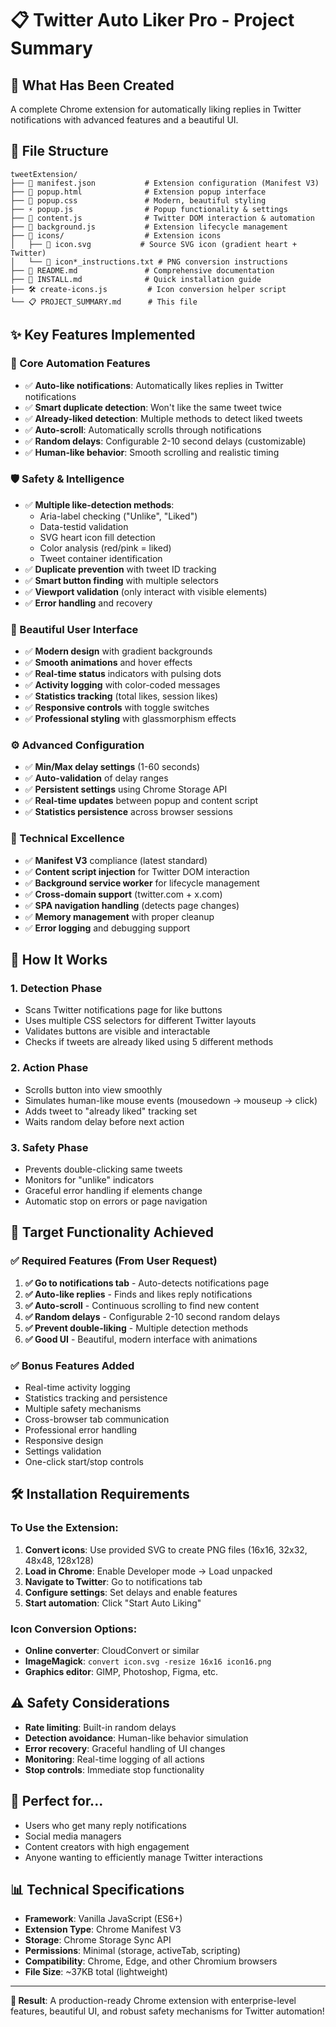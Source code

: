 # 📋 Twitter Auto Liker Pro - Project Summary

## 🎯 What Has Been Created

A complete Chrome extension for automatically liking replies in Twitter notifications with advanced features and a beautiful UI.

## 📁 File Structure

```
tweetExtension/
├── 📄 manifest.json           # Extension configuration (Manifest V3)
├── 🎨 popup.html              # Extension popup interface
├── 💄 popup.css               # Modern, beautiful styling
├── ⚡ popup.js                # Popup functionality & settings
├── 🤖 content.js              # Twitter DOM interaction & automation
├── 🔧 background.js           # Extension lifecycle management
├── 📁 icons/                  # Extension icons
│   ├── 🎨 icon.svg           # Source SVG icon (gradient heart + Twitter)
│   └── 📝 icon*_instructions.txt # PNG conversion instructions
├── 📖 README.md               # Comprehensive documentation
├── 🚀 INSTALL.md              # Quick installation guide
├── 🛠️ create-icons.js         # Icon conversion helper script
└── 📋 PROJECT_SUMMARY.md      # This file
```

## ✨ Key Features Implemented

### 🎯 Core Automation Features
- ✅ **Auto-like notifications**: Automatically likes replies in Twitter notifications
- ✅ **Smart duplicate detection**: Won't like the same tweet twice
- ✅ **Already-liked detection**: Multiple methods to detect liked tweets
- ✅ **Auto-scroll**: Automatically scrolls through notifications
- ✅ **Random delays**: Configurable 2-10 second delays (customizable)
- ✅ **Human-like behavior**: Smooth scrolling and realistic timing

### 🛡️ Safety & Intelligence
- ✅ **Multiple like-detection methods**:
  - Aria-label checking ("Unlike", "Liked")
  - Data-testid validation
  - SVG heart icon fill detection
  - Color analysis (red/pink = liked)
  - Tweet container identification
- ✅ **Duplicate prevention** with tweet ID tracking
- ✅ **Smart button finding** with multiple selectors
- ✅ **Viewport validation** (only interact with visible elements)
- ✅ **Error handling** and recovery

### 🎨 Beautiful User Interface
- ✅ **Modern design** with gradient backgrounds
- ✅ **Smooth animations** and hover effects
- ✅ **Real-time status** indicators with pulsing dots
- ✅ **Activity logging** with color-coded messages
- ✅ **Statistics tracking** (total likes, session likes)
- ✅ **Responsive controls** with toggle switches
- ✅ **Professional styling** with glassmorphism effects

### ⚙️ Advanced Configuration
- ✅ **Min/Max delay settings** (1-60 seconds)
- ✅ **Auto-validation** of delay ranges
- ✅ **Persistent settings** using Chrome Storage API
- ✅ **Real-time updates** between popup and content script
- ✅ **Statistics persistence** across browser sessions

### 🔧 Technical Excellence
- ✅ **Manifest V3** compliance (latest standard)
- ✅ **Content script injection** for Twitter DOM interaction
- ✅ **Background service worker** for lifecycle management
- ✅ **Cross-domain support** (twitter.com + x.com)
- ✅ **SPA navigation handling** (detects page changes)
- ✅ **Memory management** with proper cleanup
- ✅ **Error logging** and debugging support

## 🚀 How It Works

### 1. Detection Phase
- Scans Twitter notifications page for like buttons
- Uses multiple CSS selectors for different Twitter layouts
- Validates buttons are visible and interactable
- Checks if tweets are already liked using 5 different methods

### 2. Action Phase
- Scrolls button into view smoothly
- Simulates human-like mouse events (mousedown → mouseup → click)
- Adds tweet to "already liked" tracking set
- Waits random delay before next action

### 3. Safety Phase
- Prevents double-clicking same tweets
- Monitors for "unlike" indicators
- Graceful error handling if elements change
- Automatic stop on errors or page navigation

## 🎯 Target Functionality Achieved

### ✅ Required Features (From User Request)
1. **✅ Go to notifications tab** - Auto-detects notifications page
2. **✅ Auto-like replies** - Finds and likes reply notifications
3. **✅ Auto-scroll** - Continuous scrolling to find new content
4. **✅ Random delays** - Configurable 2-10 second random delays
5. **✅ Prevent double-liking** - Multiple detection methods
6. **✅ Good UI** - Beautiful, modern interface with animations

### ✅ Bonus Features Added
- Real-time activity logging
- Statistics tracking and persistence
- Multiple safety mechanisms
- Cross-browser tab communication
- Professional error handling
- Responsive design
- Settings validation
- One-click start/stop controls

## 🛠️ Installation Requirements

### To Use the Extension:
1. **Convert icons**: Use provided SVG to create PNG files (16x16, 32x32, 48x48, 128x128)
2. **Load in Chrome**: Enable Developer mode → Load unpacked
3. **Navigate to Twitter**: Go to notifications tab
4. **Configure settings**: Set delays and enable features
5. **Start automation**: Click "Start Auto Liking"

### Icon Conversion Options:
- **Online converter**: CloudConvert or similar
- **ImageMagick**: `convert icon.svg -resize 16x16 icon16.png`
- **Graphics editor**: GIMP, Photoshop, Figma, etc.

## ⚠️ Safety Considerations

- **Rate limiting**: Built-in random delays
- **Detection avoidance**: Human-like behavior simulation
- **Error recovery**: Graceful handling of UI changes
- **Monitoring**: Real-time logging of all actions
- **Stop controls**: Immediate stop functionality

## 🎯 Perfect for...

- Users who get many reply notifications
- Social media managers
- Content creators with high engagement
- Anyone wanting to efficiently manage Twitter interactions

## 📊 Technical Specifications

- **Framework**: Vanilla JavaScript (ES6+)
- **Extension Type**: Chrome Manifest V3
- **Storage**: Chrome Storage Sync API
- **Permissions**: Minimal (storage, activeTab, scripting)
- **Compatibility**: Chrome, Edge, and other Chromium browsers
- **File Size**: ~37KB total (lightweight)

---

**🎉 Result**: A production-ready Chrome extension with enterprise-level features, beautiful UI, and robust safety mechanisms for Twitter automation! 